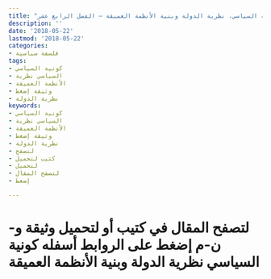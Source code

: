 ```yaml
---
title: "كونية السياسي، نظرية الدولة وبنية الأنظمة العميقة – الفصل الرابع عشر"
description: ''
date: '2018-05-22'
lastmod: '2018-05-22'
categories:
- فلسفة سياسية
tags:
- كونية السياسي
- السياسي نظرية
- الأنظمة العميقة
- وثيقة إضغط
- نظرية الدولة
keywords:
- كونية السياسي
- السياسي نظرية
- الأنظمة العميقة
- وثيقة إضغط
- نظرية الدولة
- لتصفح
- كتيب لتحميل
- لتحميل
- لتصفح المقال
- إضغط

---
```

# **لتصفح المقال في كتيب أو لتحميل وثيقة و-ن-م إضغط على الروابط أسفله** **كونية السياسي نظرية الدولة وبنية الأنظمة العميقة**

###